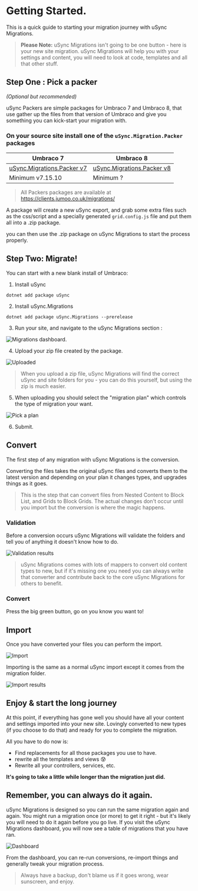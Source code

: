 # Getting Started.

This is a quick guide to starting your migration journey with uSync Migrations.

> **Please Note:** uSync Migrations isn't going to be one button - here is your new site migration. uSync Migrations will help you with your settings and content, you will need to look at code, templates and all that other stuff.


## Step One : Pick a packer
*(Optional but recommended)*

uSync Packers are simple packages for Umbraco 7 and Umbraco 8, that use gather up the files from that version of Umbraco and give you something you can kick-start your migration with.

### On your source site install one of the `uSync.Migration.Packer` packages

| Umbraco 7 | Umbraco 8
| - | -
| [uSync.Migrations.Packer v7](https://clients.jumoo.co.uk/migrations/uSync.Migrations.Packer_7.0.1.zip) | [uSync.Migrations.Packer v8](https://clients.jumoo.co.uk/migrations/uSync.Migrations.Packer_8.0.0.zip)
| Minimum v7.15.10 | Minimum ?

> All Packers packages are available at https://clients.jumoo.co.uk/migrations/


A package will create a new uSync export, and grab some extra files such as the css/script and a specially generated `grid.config.js` file and put them all into a .zip package.

you can then use the .zip package on uSync Migrations to start the process properly.

## Step Two: Migrate!

You can start with a new blank install of Umbraco:

1. Install uSync

```
dotnet add package uSync
```

2. Install uSync.Migrations

```
dotnet add package uSync.Migrations --prerelease
```

3. Run your site, and navigate to the uSync Migrations section :

![Migrations dashboard.](assets/migrations-new.png)

4. Upload your zip file created by the package.

![Uploaded](assets/migrations-upload.png)

> When you upload a zip file, uSync Migrations will find the correct uSync and site folders for you - you can do this yourself, but using the zip is much easier.

5. When uploading you should select the "migration plan" which controls the type of migration your want.

![Pick a plan](assets/migrations-pickplan.png)

6. Submit.

## Convert

The first step of any migration with uSync Migrations is the conversion.

Converting the files takes the original uSync files and converts them to the latest version and depending on your plan it changes types, and upgrades things as it goes.

> This is the step that can convert files from Nested Content to Block List, and Grids to Block Grids. The actual changes don't occur until you import but the conversion is where the magic happens.

### Validation

Before a conversion occurs uSync Migrations will validate the folders and tell you of anything it doesn't know how to do.

![Validation results](assets/migrations-validate.png)

> uSync Migrations comes with lots of mappers to convert old content types to new, but if it's missing one you need you can always write that converter and contribute back to the core uSync Migrations for others to benefit.

### Convert

Press the big green button, go on you know you want to!

## Import

Once you have converted your files you can perform the import.

![Import](assets/migrations-import.png)

Importing is the same as a normal uSync import except it comes from the migration folder.

![Import results](assets/migrations-import-results.png)

## Enjoy & start the long journey

At this point, if everything has gone well you should have all your content and settings imported into your new site. Lovingly converted to new types (if you choose to do that) and ready for you to complete the migration.

All you have to do now is:
- Find replacements for all those packages you use to have.
- rewrite all the templates and views 😰
- Rewrite all your controllers, services, etc.

**It's going to take a little while longer than the migration just did.**

## Remember, you can always do it again.

uSync Migrations is designed so you can run the same migration again and again. You might run a migration once (or more) to get it right - but it's likely you will need to do it again before you go live. If you visit the uSync Migrations dashboard, you will now see a table of migrations that you have ran.

![Dashboard](assets/migrations-dashboard.png)

From the dashboard, you can re-run conversions, re-import things and generally tweak your migration process.


> Always have a backup, don't blame us if it goes wrong, wear sunscreen, and enjoy.
